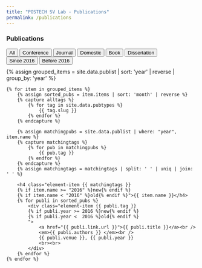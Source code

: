 ```yaml
---
title: "POSTECH SV Lab - Publications"
permalink: /publications
---
```


### Publications

<div class="btn-group filter-button-group" role="group">
    <button type="button" class="btn" id="select-all">All</button>
    <button type="button" class="btn btn-primary" id="select-conference">Conference</button>
    <button type="button" class="btn btn-primary" id="select-journal">Journal</button>
    <button type="button" class="btn" id="select-domestic">Domestic</button>
    <button type="button" class="btn" id="select-book">Book</button>
    <button type="button" class="btn" id="select-dissertation">Dissertation</button>
</div>
<div class="btn-group filter-button-group" role="group">
    <button type="button" class="btn btn-primary btn-since" id="select-after">Since 2016</button>
    <button type="button" class="btn btn-since" id="select-before">Before 2016</button>
</div>
    

<div style="height: 10px;"></div>

<!--Display Research Publications-->
<div class="pb">
    {% assign grouped_items = site.data.publist | sort: 'year' | reverse | group_by: 'year' %}

    {% for item in grouped_items %}
        {% assign sorted_pubs = item.items | sort: 'month' | reverse %}
        {% capture alltags %}
            {% for tag in site.data.pubtypes %}
                {{ tag.slug }}
            {% endfor %}
        {% endcapture %}

        {% assign matchingpubs = site.data.publist | where: "year", item.name %}
        {% capture matchingtags %}
            {% for pub in matchingpubs %}
                {{ pub.tag }}
            {% endfor %}
        {% endcapture %}
        {% assign matchingtags = matchingtags | split: ' ' | uniq | join: ' ' %}

        <h4 class="element-item {{ matchingtags }} 
        {% if item.name >= "2016" %}new{% endif %}
        {% if item.name < "2016" %}old{% endif %}">{{ item.name }}</h4>
        {% for publi in sorted_pubs %}
            <div class="element-item {{ publi.tag }} 
            {% if publi.year >= 2016 %}new{% endif %}
            {% if publi.year <  2016 %}old{% endif %}
            ">
                <a href="{{ publi.link.url }}">{{ publi.title }}</a><br />
                <em>{{ publi.authors }} </em><br />
                {{ publi.venue }}, {{ publi.year }}
                <br><br>
            </div>
        {% endfor %}
    {% endfor %}
</div> 

<script>
document.addEventListener('DOMContentLoaded', function() {
    const allElements = document.querySelectorAll('.element-item');
    const oldElements = document.querySelectorAll('.element-item.old');
    const newElements = document.querySelectorAll('.element-item.new');

    // Hide elements with 'old' class initially
    oldElements.forEach(element => {
        element.style.display = 'none';
    });

    // Hide elements with 'new' class initially
    newElements.forEach(element => {
        element.style.display = 'none';
    });

    // Set default selected buttons
    document.querySelector('#select-conference').classList.add('btn-primary');
    document.querySelector('#select-journal').classList.add('btn-primary');

    // Filter elements based on default selected buttons
    filterElements();

    document.querySelectorAll('.filter-button-group .btn').forEach(button => {
        button.addEventListener('click', function() {
            const filter = this.id.replace('select-', '');
            const isAllButton = filter === 'all';

            // Toggle 'btn-primary' class
            if (this.classList.contains('btn-primary')) {
                this.classList.remove('btn-primary');
            } else {
                if (isAllButton) {
                    document.querySelectorAll('.filter-button-group .btn').forEach(btn => {
                     if (!btn.classList.contains('btn-since') && !btn.classList.contains('btn-since') ){
                         btn.classList.remove('btn-primary');
                     }
                    });
                } else {
                    if(!(filter === 'before' || filter === 'after')){
                        document.querySelector('#select-all').classList.remove('btn-primary');
                    }
                }
                this.classList.add('btn-primary');
            }

            // Filter elements
            filterElements();
        });
    });

    function filterElements() {
        const activeFilters = Array.from(document.querySelectorAll('.filter-button-group .btn.btn-primary'))
            .map(btn => btn.id.replace('select-', ''));
        
        const isBeforeSelected = activeFilters.includes('before');
        const isAfterSelected = activeFilters.includes('after');
        const otherFilters = activeFilters.filter(filter => filter !== 'before' && filter !== 'after');

        if (activeFilters.includes('all')) {
            allElements.forEach(element => {
                const elementClasses = Array.from(element.classList);
                const isOld = elementClasses.includes('old');
                const isNew = elementClasses.includes('new');
                element.style.display = (isOld && isBeforeSelected) || (isNew && isAfterSelected) ? 'block' : 'none';
            });
        } else if (activeFilters.length === 0) {
            allElements.forEach(element => {
                element.style.display = 'none';
            });
        } else {
            allElements.forEach(element => {
                const elementClasses = Array.from(element.classList);
                const isOld = elementClasses.includes('old');
                const isNew = elementClasses.includes('new');
                const shouldShow = otherFilters.some(filter => elementClasses.includes(filter));
                const showOld = isOld && isBeforeSelected && shouldShow;
                const showNew = isNew && isAfterSelected && shouldShow;
                element.style.display = (shouldShow && !isOld && !isNew) || showOld || showNew ? 'block' : 'none';
            });
        }
    }
});
</script>


<script src="https://code.jquery.com/jquery-3.1.0.min.js"></script>